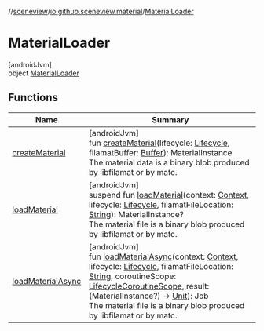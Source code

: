 //[sceneview](../../../index.md)/[io.github.sceneview.material](../index.md)/[MaterialLoader](index.md)

# MaterialLoader

[androidJvm]\
object [MaterialLoader](index.md)

## Functions

| Name | Summary |
|---|---|
| [createMaterial](create-material.md) | [androidJvm]<br>fun [createMaterial](create-material.md)(lifecycle: [Lifecycle](https://developer.android.com/reference/kotlin/androidx/lifecycle/Lifecycle.html), filamatBuffer: [Buffer](https://developer.android.com/reference/kotlin/java/nio/Buffer.html)): MaterialInstance<br>The material data is a binary blob produced by libfilamat or by matc. |
| [loadMaterial](load-material.md) | [androidJvm]<br>suspend fun [loadMaterial](load-material.md)(context: [Context](https://developer.android.com/reference/kotlin/android/content/Context.html), lifecycle: [Lifecycle](https://developer.android.com/reference/kotlin/androidx/lifecycle/Lifecycle.html), filamatFileLocation: [String](https://kotlinlang.org/api/latest/jvm/stdlib/kotlin/-string/index.html)): MaterialInstance?<br>The material file is a binary blob produced by libfilamat or by matc. |
| [loadMaterialAsync](load-material-async.md) | [androidJvm]<br>fun [loadMaterialAsync](load-material-async.md)(context: [Context](https://developer.android.com/reference/kotlin/android/content/Context.html), lifecycle: [Lifecycle](https://developer.android.com/reference/kotlin/androidx/lifecycle/Lifecycle.html), filamatFileLocation: [String](https://kotlinlang.org/api/latest/jvm/stdlib/kotlin/-string/index.html), coroutineScope: [LifecycleCoroutineScope](https://developer.android.com/reference/kotlin/androidx/lifecycle/LifecycleCoroutineScope.html), result: (MaterialInstance?) -&gt; [Unit](https://kotlinlang.org/api/latest/jvm/stdlib/kotlin/-unit/index.html)): Job<br>The material file is a binary blob produced by libfilamat or by matc. |
